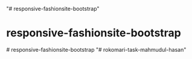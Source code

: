 "# responsive-fashionsite-bootstrap" 
# responsive-fashionsite-bootstrap
#   r e s p o n s i v e - f a s h i o n s i t e - b o o t s t r a p  
 "# rokomari-task-mahmudul-hasan" 
